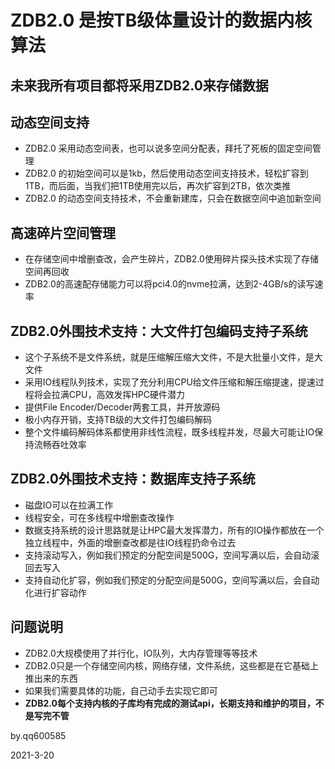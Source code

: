 # ZDB2.0 是按TB级体量设计的数据内核算法

## 未来我所有项目都将采用ZDB2.0来存储数据

## 动态空间支持

- ZDB2.0 采用动态空间表，也可以说多空间分配表，拜托了死板的固定空间管理
- ZDB2.0 的初始空间可以是1kb，然后使用动态空间支持技术，轻松扩容到1TB，而后面，当我们把1TB使用完以后，再次扩容到2TB，依次类推
- ZDB2.0 的动态空间支持技术，不会重新建库，只会在数据空间中追加新空间

## 高速碎片空间管理

- 在存储空间中增删查改，会产生碎片，ZDB2.0使用碎片探头技术实现了存储空间再回收
- ZDB2.0的高速配存储能力可以将pci4.0的nvme拉满，达到2-4GB/s的读写速率

## ZDB2.0外围技术支持：大文件打包编码支持子系统

- 这个子系统不是文件系统，就是压缩解压缩大文件，不是大批量小文件，是大文件
- 采用IO线程队列技术，实现了充分利用CPU给文件压缩和解压缩提速，提速过程将会拉满CPU，高效发挥HPC硬件潜力
- 提供File Encoder/Decoder两套工具，并开放源码
- 极小内存开销，支持TB级的大文件打包编码解码
- 整个文件编码解码体系都使用非线性流程，既多线程并发，尽最大可能让IO保持流畅吞吐效率

## ZDB2.0外围技术支持：数据库支持子系统

- 磁盘IO可以在拉满工作
- 线程安全，可在多线程中增删查改操作
- 数据支持系统的设计思路就是让HPC最大发挥潜力，所有的IO操作都放在一个独立线程中，外面的增删查改都是往IO线程扔命令过去
- 支持滚动写入，例如我们预定的分配空间是500G，空间写满以后，会自动滚回去写入
- 支持自动化扩容，例如我们预定的分配空间是500G，空间写满以后，会自动化进行扩容动作


## 问题说明

- ZDB2.0大规模使用了并行化，IO队列，大内存管理等等技术
- ZDB2.0只是一个存储空间内核，网络存储，文件系统，这些都是在它基础上推出来的东西
- 如果我们需要具体的功能，自己动手去实现它即可
- **ZDB2.0每个支持内核的子库均有完成的测试api，长期支持和维护的项目，不是写完不管**


by.qq600585

2021-3-20
